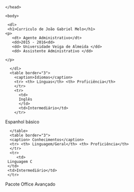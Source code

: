 
<html lang="pt-br">
	<head>
		<meta charset="UTF-8">
		<title> Curriculo profissional</title>
               

	</head>

	<body>

     <dl>
     <h1>Curriculo de João Gabriel Melo</h1>
    <p>
       <dt> Agente Administrativo</dt>
       <dd>2015 - 2016<dd>
       <dd> Universidade Veiga de Almeida </dd>
       <dd> Assistente Administrativo </dd>
             
    </p>
      
      </dl> 
      <table border="3">
        <caption>Idiomas</caption>
        <tr> <th> Línguas</th> <th> Proficiência</th> 
        </tr>
        <tr>
          <td>
          Inglês
          </td>
          <td>Intermediário</td>
        </tr>
<tr>
          <td>
  Espanhol        
  </td>
  <td> básico </td>
        </tr>
     
      </table>
      <table border="3">
      <caption> Conhecimentos</caption>
      <tr> <th> Linguagem/Geral</th> <th> Proficiência</th>
      </tr>
      <tr>
      	 <td>
	 Linguagem C
	 </td>
	 <td>Intermediário</td>
	 </tr>
<tr>
	      <td>
	 Pacote Office
	 </td>
	 <td> Avançado</td>
	 </tr>
  
  
 
